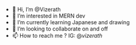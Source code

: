 - 👋 Hi, I’m @Vizerath
- 👀 I’m interested in MERN dev
- 🌱 I’m currently learning Japanese and drawing
- 💞️ I’m looking to collaborate on and off
- 📫 How to reach me ? IG: @_vizerath_

<!---
Vizerath/Vizerath is a ✨ special ✨ repository because its `README.md` (this file) appears on your GitHub profile.
You can click the Preview link to take a look at your changes.
--->
